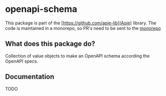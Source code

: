 # openapi-schema

This package is part of the [https://github.com/apie-lib](Apie) library.
The code is maintained in a monorepo, so PR's need to be sent to the [monorepo](https://github.com/apie-lib/apie-lib-monorepo/pulls)

## What does this package do?
Collection of value objects to make an OpenAPI schema according the OpenAPI specs.

## Documentation
TODO
